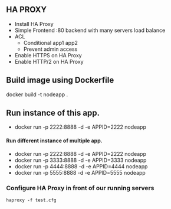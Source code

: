 ## HA PROXY

- Install HA Proxy
- Simple Frontend :80 backend with many servers load balance
- ACL
    - Conditional app1 app2
    - Prevent admin access
- Enable HTTPS on HA Proxy
- Enable HTTP/2 on HA Proxy 

## Build image using Dockerfile
docker build -t nodeapp .

## Run instance of this app.

- docker run -p 2222:8888 -d -e APPID=2222 nodeapp

#### Run different instance of multiple app.

- docker run -p 2222:8888 -d -e APPID=2222 nodeapp
- docker run -p 3333:8888 -d -e APPID=3333 nodeapp
- docker run -p 4444:8888 -d -e APPID=4444 nodeapp
- docker run -p 5555:8888 -d -e APPID=5555 nodeapp


### Configure HA Proxy in front of our running servers

```
haproxy -f test.cfg
```